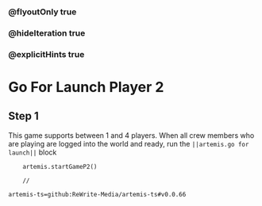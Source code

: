 ### @flyoutOnly true
### @hideIteration true
### @explicitHints true

# Go For Launch Player 2

## Step 1
This game supports between 1 and 4 players. When all crew members who are playing are logged into the world and ready, run the ``||artemis.go for launch||`` block

```ghost
    artemis.startGameP2()
```
```template
    //
```

```package
artemis-ts=github:ReWrite-Media/artemis-ts#v0.0.66
```